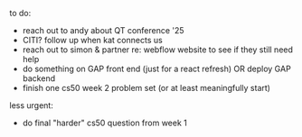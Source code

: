 to do:
- reach out to andy about QT conference '25
- CITI? follow up when kat connects us
- reach out to simon & partner re: webflow website to see if they still need help
- do something on GAP front end (just for a react refresh) OR deploy GAP backend
- finish one cs50 week 2 problem set (or at least meaningfully start)

less urgent:
- do final "harder" cs50 question from week 1

